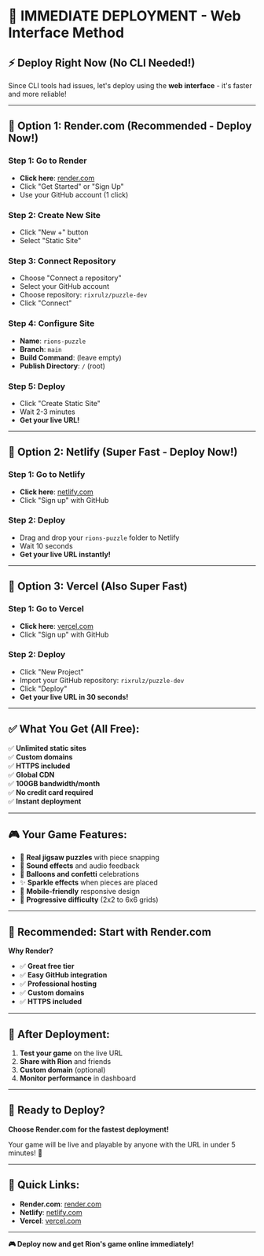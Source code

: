 # 🚀 IMMEDIATE DEPLOYMENT - Web Interface Method

## ⚡ **Deploy Right Now (No CLI Needed!)**

Since CLI tools had issues, let's deploy using the **web interface** - it's faster and more reliable!

---

## 🌟 **Option 1: Render.com (Recommended - Deploy Now!)**

### **Step 1: Go to Render**
- **Click here**: [render.com](https://render.com)
- Click "Get Started" or "Sign Up"
- Use your GitHub account (1 click)

### **Step 2: Create New Site**
- Click "New +" button
- Select "Static Site"

### **Step 3: Connect Repository**
- Choose "Connect a repository"
- Select your GitHub account
- Choose repository: `rixrulz/puzzle-dev`
- Click "Connect"

### **Step 4: Configure Site**
- **Name**: `rions-puzzle`
- **Branch**: `main`
- **Build Command**: (leave empty)
- **Publish Directory**: `/` (root)

### **Step 5: Deploy**
- Click "Create Static Site"
- Wait 2-3 minutes
- **Get your live URL!**

---

## 🎯 **Option 2: Netlify (Super Fast - Deploy Now!)**

### **Step 1: Go to Netlify**
- **Click here**: [netlify.com](https://netlify.com)
- Click "Sign up" with GitHub

### **Step 2: Deploy**
- Drag and drop your `rions-puzzle` folder to Netlify
- Wait 10 seconds
- **Get your live URL instantly!**

---

## 🚀 **Option 3: Vercel (Also Super Fast)**

### **Step 1: Go to Vercel**
- **Click here**: [vercel.com](https://vercel.com)
- Click "Sign up" with GitHub

### **Step 2: Deploy**
- Click "New Project"
- Import your GitHub repository: `rixrulz/puzzle-dev`
- Click "Deploy"
- **Get your live URL in 30 seconds!**

---

## ✅ **What You Get (All Free):**

✅ **Unlimited static sites**  
✅ **Custom domains**  
✅ **HTTPS included**  
✅ **Global CDN**  
✅ **100GB bandwidth/month**  
✅ **No credit card required**  
✅ **Instant deployment**  

---

## 🎮 **Your Game Features:**

- 🦕 **Real jigsaw puzzles** with piece snapping
- 🎵 **Sound effects** and audio feedback  
- 🎈 **Balloons and confetti** celebrations
- ✨ **Sparkle effects** when pieces are placed
- 📱 **Mobile-friendly** responsive design
- 🎯 **Progressive difficulty** (2x2 to 6x6 grids)

---

## 🚀 **Recommended: Start with Render.com**

**Why Render?**
- ✅ **Great free tier**
- ✅ **Easy GitHub integration**
- ✅ **Professional hosting**
- ✅ **Custom domains**
- ✅ **HTTPS included**

---

## 📱 **After Deployment:**

1. **Test your game** on the live URL
2. **Share with Rion** and friends
3. **Custom domain** (optional)
4. **Monitor performance** in dashboard

---

## 🎯 **Ready to Deploy?**

**Choose Render.com for the fastest deployment!**

Your game will be live and playable by anyone with the URL in under 5 minutes! 🎉

---

## 🔗 **Quick Links:**

- **Render.com**: [render.com](https://render.com)
- **Netlify**: [netlify.com](https://netlify.com)
- **Vercel**: [vercel.com](https://vercel.com)

---

**🎮 Deploy now and get Rion's game online immediately!**
